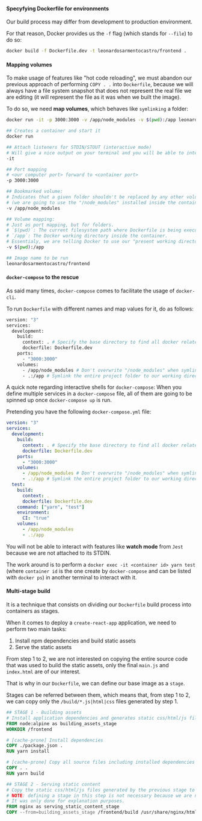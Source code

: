 #### Specyfying Dockerfile for environments

Our build process may differ from development to production environment.

For that reason, Docker provides us the `-f` flag (which stands for `--file`) to do so:

```sh
docker build -f Dockerfile.dev -t leonardosarmentocastro/frontend .
```

#### Mapping volumes

To make usage of features like "hot code reloading", we must abandon our previous approach of performing `COPY . .` into `Dockerfile`, because we will always have a file system snapshot that does not represent the real file we are editing (it will represent the file as it was when we built the image).

To do so, we need **map volumes**, which behaves like `symlinking` a folder:

```sh
docker run -it -p 3000:3000 -v /app/node_modules -v $(pwd):/app leonardosarmentocastro/frontend

## Creates a container and start it
docker run

## Attach listeners for STDIN/STOUT (interactive mode)
# Will give a nice output on your terminal and you will be able to interact with it, like using "control + c" to exit it.
-it

## Port mapping
# <our computer port> forward to <container port>
-p 3000:3000

## Bookmarked volume:
# Indicates that a given folder shouldn't be replaced by any other volume reference
# (we are going to use the "/node_modules" installed inside the container as instructed in our Dockerfile).
-v /app/node_modules

## Volume mapping:
# Just as port mapping, but for folders.
# `$(pwd)`: The current filesystem path where Dockerfile is being executed
# `/app`: The Docker working directory inside the container.
# Essentialy, we are telling Docker to use our "present working directory" as a reference for `/app` inside the container. Like a "symlink".
-v $(pwd):/app

## Image name to be run
leonardosarmentocastro/frontend
```

#### `docker-compose` to the rescue

As said many times, `docker-compose` comes to facilitate the usage of `docker-cli`.

To run `Dockerfile` with different names and map values for it, do as follows:

```sh
version: "3"
services:
  development:
    build:
      context: . # Specify the base directory to find all docker related files
      dockerfile: Dockerfile.dev
    ports:
      - "3000:3000"
    volumes:
      - /app/node_modules # Don't overwrite "/node_modules" when symlinking to the project outside the container.
      - .:/app # Symlink the entire project folder to our working directory.
```

A quick note regarding interactive shells for `docker-compose`:
When you define multiple services in a `docker-compose` file, all of them are going to be spinned up once `docker-compose up` is run.

Pretending you have the following `docker-compose.yml` file:

```yml
version: "3"
services:
  development:
    build:
      context: . # Specify the base directory to find all docker related files
      dockerfile: Dockerfile.dev
    ports:
      - "3000:3000"
    volumes:
      - /app/node_modules # Don't overwrite "/node_modules" when symlinking to the project outside the container.
      - .:/app # Symlink the entire project folder to our working directory.
  test:
    build:
      context: .
      dockerfile: Dockerfile.dev
    command: ["yarn", "test"]
    environment:
      CI: "true"
    volumes:
      - /app/node_modules
      - .:/app
```

You will not be able to interact with features like **watch mode** from `Jest` because we are not attached to its STDIN.

The work around is to perform a `docker exec -it <container id> yarn test` (where `container id` is the one create by `docker-compose` and can be listed with `docker ps`) in another terminal to interact with it.

#### Multi-stage build

It is a technique that consists on dividing our `Dockerfile` build process into containers as stages.

When it comes to deploy a `create-react-app` application, we need to perform two main tasks:

1. Install npm dependencies and build static assets
2. Serve the static assets

From step 1 to 2, we are not interested on copying the entire source code that was used to build the static assets, only the final `main.js` and `index.html` are of our interest.

That is why in our `Dockerfile`, we can define our base image as a `stage`.

Stages can be referred between them, which means that, from step 1 to 2, we can copy only the `/build/*.js|html|css` files generated by step 1.

```Dockerfile
## STAGE 1 - Building assets
# Install application dependencies and generates static css/html/js files.
FROM node:alpine as building_assets_stage
WORKDIR /frontend

# [cache-prone] Install dependencies
COPY ./package.json .
RUN yarn install

# [cache-prone] Copy all source files including installed dependencies
COPY . .
RUN yarn build

## STAGE 2 - Serving static content
# Copy the static css/html/js files generated by the previous stage to nginx directory.
# NOTE: defining a stage in this step is not necessary because we are not referring to it in any other step.
# It was only done for explanation purposes.
FROM nginx as serving_static_content_stage
COPY --from=building_assets_stage /frontend/build /usr/share/nginx/html
```
